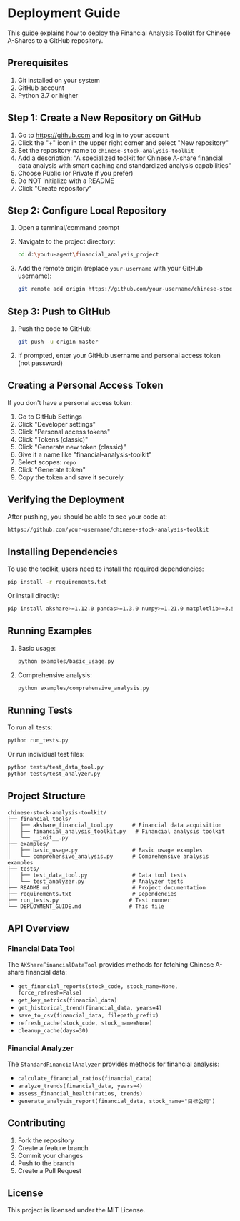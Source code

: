 # Deployment Guide

This guide explains how to deploy the Financial Analysis Toolkit for Chinese A-Shares to a GitHub repository.

## Prerequisites

1. Git installed on your system
2. GitHub account
3. Python 3.7 or higher

## Step 1: Create a New Repository on GitHub

1. Go to https://github.com and log in to your account
2. Click the "+" icon in the upper right corner and select "New repository"
3. Set the repository name to `chinese-stock-analysis-toolkit`
4. Add a description: "A specialized toolkit for Chinese A-share financial data analysis with smart caching and standardized analysis capabilities"
5. Choose Public (or Private if you prefer)
6. Do NOT initialize with a README
7. Click "Create repository"

## Step 2: Configure Local Repository

1. Open a terminal/command prompt
2. Navigate to the project directory:
   ```bash
   cd d:\youtu-agent\financial_analysis_project
   ```

3. Add the remote origin (replace `your-username` with your GitHub username):
   ```bash
   git remote add origin https://github.com/your-username/chinese-stock-analysis-toolkit.git
   ```

## Step 3: Push to GitHub

1. Push the code to GitHub:
   ```bash
   git push -u origin master
   ```

2. If prompted, enter your GitHub username and personal access token (not password)

## Creating a Personal Access Token

If you don't have a personal access token:

1. Go to GitHub Settings
2. Click "Developer settings"
3. Click "Personal access tokens"
4. Click "Tokens (classic)"
5. Click "Generate new token (classic)"
6. Give it a name like "financial-analysis-toolkit"
7. Select scopes: `repo`
8. Click "Generate token"
9. Copy the token and save it securely

## Verifying the Deployment

After pushing, you should be able to see your code at:
```
https://github.com/your-username/chinese-stock-analysis-toolkit
```

## Installing Dependencies

To use the toolkit, users need to install the required dependencies:

```bash
pip install -r requirements.txt
```

Or install directly:
```bash
pip install akshare>=1.12.0 pandas>=1.3.0 numpy>=1.21.0 matplotlib>=3.5.0 seaborn>=0.11.0 plotly>=5.0.0
```

## Running Examples

1. Basic usage:
   ```bash
   python examples/basic_usage.py
   ```

2. Comprehensive analysis:
   ```bash
   python examples/comprehensive_analysis.py
   ```

## Running Tests

To run all tests:
```bash
python run_tests.py
```

Or run individual test files:
```bash
python tests/test_data_tool.py
python tests/test_analyzer.py
```

## Project Structure

```
chinese-stock-analysis-toolkit/
├── financial_tools/
│   ├── akshare_financial_tool.py      # Financial data acquisition
│   ├── financial_analysis_toolkit.py   # Financial analysis toolkit
│   └── __init__.py
├── examples/
│   ├── basic_usage.py                 # Basic usage examples
│   └── comprehensive_analysis.py      # Comprehensive analysis examples
├── tests/
│   ├── test_data_tool.py              # Data tool tests
│   └── test_analyzer.py               # Analyzer tests
├── README.md                          # Project documentation
├── requirements.txt                   # Dependencies
├── run_tests.py                      # Test runner
└── DEPLOYMENT_GUIDE.md               # This file
```

## API Overview

### Financial Data Tool

The `AKShareFinancialDataTool` provides methods for fetching Chinese A-share financial data:

- `get_financial_reports(stock_code, stock_name=None, force_refresh=False)`
- `get_key_metrics(financial_data)`
- `get_historical_trend(financial_data, years=4)`
- `save_to_csv(financial_data, filepath_prefix)`
- `refresh_cache(stock_code, stock_name=None)`
- `cleanup_cache(days=30)`

### Financial Analyzer

The `StandardFinancialAnalyzer` provides methods for financial analysis:

- `calculate_financial_ratios(financial_data)`
- `analyze_trends(financial_data, years=4)`
- `assess_financial_health(ratios, trends)`
- `generate_analysis_report(financial_data, stock_name="目标公司")`

## Contributing

1. Fork the repository
2. Create a feature branch
3. Commit your changes
4. Push to the branch
5. Create a Pull Request

## License

This project is licensed under the MIT License.